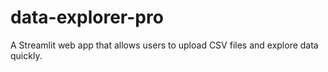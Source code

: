 # data-explorer-pro
A Streamlit web app that allows users to upload CSV files and explore data quickly.
